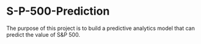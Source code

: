 # S-P-500-Prediction
The purpose of this project is to build a predictive analytics model that can predict the value of S&P 500.
